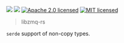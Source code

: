[![](https://img.shields.io/crates/v/serde-owned.svg)][crates-io]
[![](https://docs.rs/serde-owned/badge.svg)][api-docs]
[![Apache 2.0 licensed](https://img.shields.io/badge/license-Apache2.0-blue.svg)](./LICENSE-APACHE)
[![MIT licensed](https://img.shields.io/badge/license-MIT-blue.svg)](./LICENSE-MIT)

> libzmq-rs

`serde` support of non-copy types.

[crates-io]: https://crates.io/crates/serde-owned
[api-docs]: https://docs.rs/serde-owned
